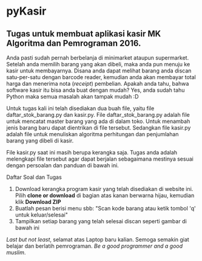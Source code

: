 # pyKasir
## Tugas untuk membuat aplikasi kasir MK Algoritma dan Pemrograman 2016.

Anda pasti sudah pernah berbelanja di minimarket ataupun supermarket. Setelah anda memilih barang yang akan dibeli, maka anda pun menuju ke kasir untuk membayarnya. Disana anda dapat melihat barang anda discan satu-per-satu dengan barcode reader, kemudian anda akan membayar total harga dan menerima nota (*receipt*) pembelian. Apakah anda tahu, bahwa software kasir itu bisa anda buat dengan mudah? Yes, anda sudah tahu Python maka semua masalah akan tampak mudah :D

Untuk tugas kali ini telah disediakan dua buah file, yaitu file daftar_stok_barang.py dan kasir.py. File daftar_stok_barang.py adalah file untuk mencatat master barang yang ada di dalam toko. Untuk menambah jenis barang baru dapat dientrikan di file tersebut. Sedangkan file kasir.py adalah file untuk menuliskan algoritma perhitungan dan penjumlahan barang yang dibeli di kasir.

File kasir.py saat ini masih berupa kerangka saja. Tugas anda adalah melengkapi file tersebut agar dapat berjalan sebagaimana mestinya sesuai dengan persoalan dan panduan di bawah ini.

Daftar Soal dan Tugas

1. Download kerangka program kasir yang telah disediakan di website ini. Pilih **clone or download** di bagian atas kanan berwarna hijau, kemudian klik **Download ZIP**
2. Buatlah pesan berisi menu sbb: "Scan kode barang atau ketik tombol 'q' untuk keluar/selesai"
3. Tampilkan setiap barang yang telah selesai discan seperti gambar di bawah ini

*Last but not least*, selamat atas Laptop baru kalian. Semoga semakin giat belajar dan berlatih pemrograman. *Be a good programmer and a good muslim*.

